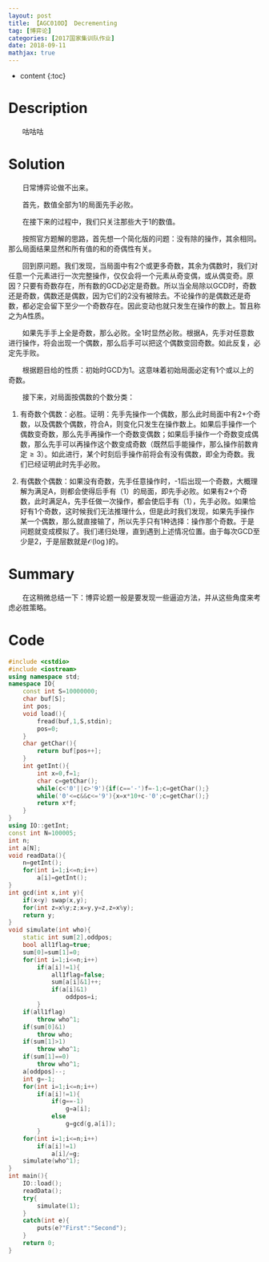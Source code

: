 ```yaml
---
layout: post
title: 【AGC010D】 Decrementing
tag: [博弈论]
categories: [2017国家集训队作业]
date: 2018-09-11
mathjax: true
---
```

* content
{:toc}
# Description

 　　咕咕咕

# Solution

　　日常博弈论做不出来。

　　首先，数值全部为1的局面先手必败。

　　在接下来的过程中，我们只关注那些大于1的数值。

　　按照官方题解的思路，首先想一个简化版的问题：没有除的操作，其余相同。那么局面结果显然和所有值的和的奇偶性有关。

　　回到原问题。我们发现，当局面中有2个或更多奇数，其余为偶数时，我们对任意一个元素进行一次完整操作，仅仅会将一个元素从奇变偶，或从偶变奇。原因？只要有奇数存在，所有数的GCD必定是奇数。所以当全局除以GCD时，奇数还是奇数，偶数还是偶数，因为它们的2没有被除去。不论操作的是偶数还是奇数，都必定会留下至少一个奇数存在。因此变动也就只发生在操作的数上。暂且称之为A性质。

　　如果先手手上全是奇数，那么必败。全1时显然必败。根据A，先手对任意数进行操作，将会出现一个偶数，那么后手可以把这个偶数变回奇数。如此反复，必定先手败。

　　根据题目给的性质：初始时GCD为1。这意味着初始局面必定有1个或以上的奇数。

　　接下来，对局面按偶数的个数分类：

1. 有奇数个偶数：必胜。证明：先手先操作一个偶数，那么此时局面中有2+个奇数，以及偶数个偶数，符合A，则变化只发生在操作数上。如果后手操作一个偶数变奇数，那么先手再操作一个奇数变偶数；如果后手操作一个奇数变成偶数，那么先手可以再操作这个数变成奇数（既然后手能操作，那么操作前数肯定$\ge 3$）。如此进行，某个时刻后手操作前将会有没有偶数，即全为奇数。我们已经证明此时先手必败。

2. 有偶数个偶数：如果没有奇数，先手任意操作时，-1后出现一个奇数，大概理解为满足A，则都会使得后手有（1）的局面，即先手必败。如果有2+个奇数，此时满足A，先手任做一次操作，都会使后手有（1），先手必败。如果恰好有1个奇数，这时候我们无法推理什么，但是此时我们发现，如果先手操作某一个偶数，那么就直接输了，所以先手只有1种选择：操作那个奇数。于是问题就变成模拟了。我们递归处理，直到遇到上述情况位置。由于每次GCD至少是2，于是层数就是$\mathcal O(\log)$的。

# Summary

　　在这稍微总结一下：博弈论题一般是要发现一些逼迫方法，并从这些角度来考虑必胜策略。

# Code

```c++
#include <cstdio>
#include <iostream>
using namespace std;
namespace IO{
    const int S=10000000;
    char buf[S];
    int pos;
    void load(){
        fread(buf,1,S,stdin);
        pos=0;
    }
    char getChar(){
        return buf[pos++];
    }
    int getInt(){
        int x=0,f=1;
        char c=getChar();
        while(c<'0'||c>'9'){if(c=='-')f=-1;c=getChar();}
        while('0'<=c&&c<='9'){x=x*10+c-'0';c=getChar();}
        return x*f;
    }
}
using IO::getInt;
const int N=100005;
int n;
int a[N];
void readData(){
    n=getInt();
    for(int i=1;i<=n;i++)
        a[i]=getInt();
}
int gcd(int x,int y){
    if(x<y) swap(x,y);
    for(int z=x%y;z;x=y,y=z,z=x%y);
    return y;
}
void simulate(int who){
    static int sum[2],oddpos;
    bool all1flag=true;
    sum[0]=sum[1]=0;
    for(int i=1;i<=n;i++)
        if(a[i]!=1){
            all1flag=false;
            sum[a[i]&1]++;
            if(a[i]&1)
                oddpos=i;
        }
    if(all1flag)
        throw who^1;
    if(sum[0]&1)
        throw who;
    if(sum[1]>1)
        throw who^1;
    if(sum[1]==0)
        throw who^1;
    a[oddpos]--;
    int g=-1;
    for(int i=1;i<=n;i++)
        if(a[i]!=1){
            if(g==-1)
                g=a[i];
            else
                g=gcd(g,a[i]);
        }
    for(int i=1;i<=n;i++)
        if(a[i]!=1)
            a[i]/=g;
    simulate(who^1);
}
int main(){
    IO::load();
    readData();
    try{
        simulate(1);
    }
    catch(int e){
        puts(e?"First":"Second");
    }
    return 0;
}
```

